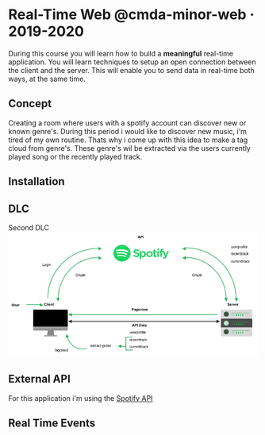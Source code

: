 # Real-Time Web @cmda-minor-web · 2019-2020

During this course you will learn how to build a **meaningful** real-time application. You will learn techniques to setup an open connection between the client and the server. This will enable you to send data in real-time both ways, at the same time.

## Concept
Creating a room where users with a spotify account can discover new or known genre's. During this period i would like to discover new music, i'm tired of my own routine. Thats why i come up with this idea to make a tag cloud from genre's. These genre's wil be extracted via the users currently played song or the recently played track.

## Installation

## DLC
Second DLC
![DLC2](https://github.com/NathanKeyzer/real-time-web-1920/blob/master/docs/img/DLC.jpg)


## External API
For this application i'm using the [Spotify API](https://developer.spotify.com/documentation/web-api/)
## Real Time Events
